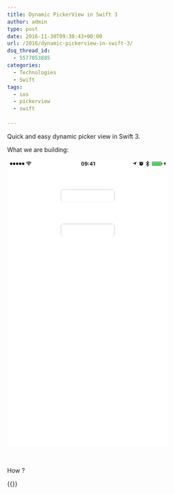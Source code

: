 ```yaml
---
title: Dynamic PickerView in Swift 3
author: admin
type: post
date: 2016-11-30T09:30:43+00:00
url: /2016/dynamic-pickerview-in-swift-3/
dsq_thread_id:
  - 5577053885
categories:
  - Technologies
  - Swift
tags:
  - ios
  - pickerview
  - swift

---
```

Quick and easy dynamic picker view in Swift 3.

<!--more-->

What we are building:

![PickerView](images/2016/11/PickerView.gif)

&nbsp;

How ?

{{<gist slav123 eb50270537fb5da05d77b0722d6cda2e>}}

